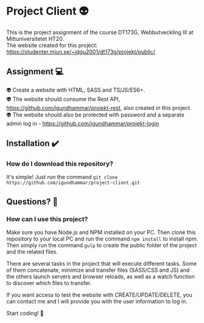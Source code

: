 # Project Client 👽
This is the project assignment of the course DT173G, Webbutveckling III at Mittuniversitetet HT20.\
The website created for this project: https://studenter.miun.se/~idgu2001/dt173g/projekt/public/


## Assignment 💻
👽 Create a website with HTML, SASS and TS/JS/ES6+.\
👽 The website should consume the Rest API, https://github.com/igundhammar/projekt-rest, also created in this project.\
👽 The website should also be protected with password and a separate admin log in - https://github.com/igundhammar/projekt-login


## Installation ✔️

### How do I download this repository?
It's simple! Just run the command `git clone https://github.com/igundhammar/project-client.git`

## Questions? 🤔
### How can I use this project?
Make sure you have Node.js and NPM installed on your PC.
Then clone this repository to your local PC and run the command `npm install` to install npm.
Then simply run the command `gulp` to create the public folder of the project and the related files.

There are several tasks in the project that will execute different tasks. Some of them concatenate, minimize and transfer files (SASS/CSS and JS)
and the others launch servers and browser reloads, as well as a watch function to discover which files to transfer.

If you want access to test the website with CREATE/UPDATE/DELETE, you can contact me and I will provide you with the user information to log in.

Start coding! 🙂



